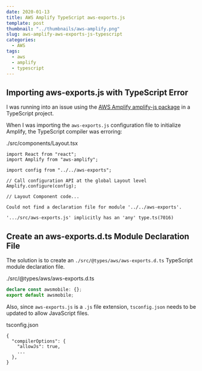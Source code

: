 ```yaml
---
date: 2020-01-13
title: AWS Amplify TypeScript aws-exports.js
template: post
thumbnail: "../thumbnails/aws-amplify.png"
slug: aws-amplify-aws-exports-js-typescript
categories:
  - AWS
tags:
  - aws
  - amplify
  - typescript
---
```


## Importing aws-exports.js with TypeScript Error

I was running into an issue using the <a href='https://github.com/aws-amplify/amplify-js' target="_blank">AWS Amplify amplify-js package</a> in a TypeScript project.

When I was importing the `aws-exports.js` configuration file to initialize Amplify, the TypeScript compiler was erroring:

<div class="filename">./src/components/Layout.tsx</div>

```tsx{4}
import React from "react";
import Amplify from "aws-amplify";

import config from "../../aws-exports";

// Call configuration API at the global Layout level
Amplify.configure(config);

// Layout Component code...
```

```terminal
Could not find a declaration file for module '../../aws-exports'.

'.../src/aws-exports.js' implicitly has an 'any' type.ts(7016)
```

## Create an aws-exports.d.ts Module Declaration File

The solution is to create an `./src/@types/aws/aws-exports.d.ts` TypeScript module declaration file.

<div class="filename">./src/@types/aws/aws-exports.d.ts</div>

```ts
declare const awsmobile: {};
export default awsmobile;
```

Also, since `aws-exports.js` is a `.js` file extension, `tsconfig.json` needs to be updated to allow JavaScript files.

<div class="filename">tsconfig.json</div>

```json{3}
{
  "compilerOptions": {
    "allowJs": true,
    ...
  },
}
```
